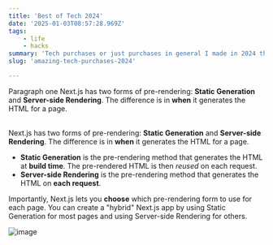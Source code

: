 ```yaml
---
title: 'Best of Tech 2024'
date: '2025-01-03T08:57:28.969Z'
tags:
    - life
    - hacks
summary: 'Tech purchases or just purchases in general I made in 2024 that have made my life easier.'
slug: 'amazing-tech-purchases-2024'

---
```


Paragraph one Next.js has two forms of pre-rendering: **Static Generation** and **Server-side Rendering**. The difference is in **when** it generates the HTML for a page. <br/><br/>

Next.js has two forms of pre-rendering: **Static Generation** and **Server-side Rendering**. The difference is in **when** it generates the HTML for a page.

- **Static Generation** is the pre-rendering method that generates the HTML at **build time**. The pre-rendered HTML is then _reused_ on each request.
- **Server-side Rendering** is the pre-rendering method that generates the HTML on **each request**.<br />

Importantly, Next.js lets you **choose** which pre-rendering form to use for each page. You can create a "hybrid" Next.js app by using Static Generation for most pages and using Server-side Rendering for others.

![image](/blog-images/nerd.png)
